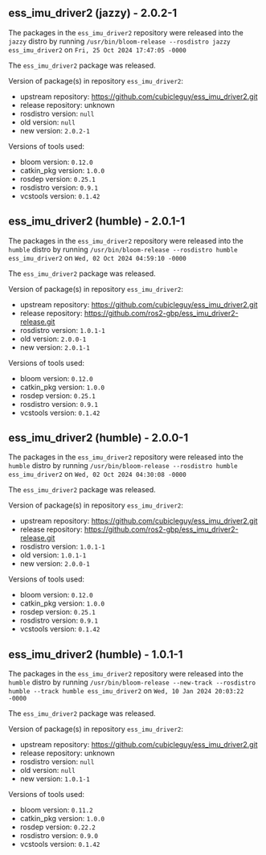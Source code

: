 ## ess_imu_driver2 (jazzy) - 2.0.2-1

The packages in the `ess_imu_driver2` repository were released into the `jazzy` distro by running `/usr/bin/bloom-release --rosdistro jazzy ess_imu_driver2` on `Fri, 25 Oct 2024 17:47:05 -0000`

The `ess_imu_driver2` package was released.

Version of package(s) in repository `ess_imu_driver2`:

- upstream repository: https://github.com/cubicleguy/ess_imu_driver2.git
- release repository: unknown
- rosdistro version: `null`
- old version: `null`
- new version: `2.0.2-1`

Versions of tools used:

- bloom version: `0.12.0`
- catkin_pkg version: `1.0.0`
- rosdep version: `0.25.1`
- rosdistro version: `0.9.1`
- vcstools version: `0.1.42`


## ess_imu_driver2 (humble) - 2.0.1-1

The packages in the `ess_imu_driver2` repository were released into the `humble` distro by running `/usr/bin/bloom-release --rosdistro humble ess_imu_driver2` on `Wed, 02 Oct 2024 04:59:10 -0000`

The `ess_imu_driver2` package was released.

Version of package(s) in repository `ess_imu_driver2`:

- upstream repository: https://github.com/cubicleguy/ess_imu_driver2.git
- release repository: https://github.com/ros2-gbp/ess_imu_driver2-release.git
- rosdistro version: `1.0.1-1`
- old version: `2.0.0-1`
- new version: `2.0.1-1`

Versions of tools used:

- bloom version: `0.12.0`
- catkin_pkg version: `1.0.0`
- rosdep version: `0.25.1`
- rosdistro version: `0.9.1`
- vcstools version: `0.1.42`


## ess_imu_driver2 (humble) - 2.0.0-1

The packages in the `ess_imu_driver2` repository were released into the `humble` distro by running `/usr/bin/bloom-release --rosdistro humble ess_imu_driver2` on `Wed, 02 Oct 2024 04:30:08 -0000`

The `ess_imu_driver2` package was released.

Version of package(s) in repository `ess_imu_driver2`:

- upstream repository: https://github.com/cubicleguy/ess_imu_driver2.git
- release repository: https://github.com/ros2-gbp/ess_imu_driver2-release.git
- rosdistro version: `1.0.1-1`
- old version: `1.0.1-1`
- new version: `2.0.0-1`

Versions of tools used:

- bloom version: `0.12.0`
- catkin_pkg version: `1.0.0`
- rosdep version: `0.25.1`
- rosdistro version: `0.9.1`
- vcstools version: `0.1.42`


## ess_imu_driver2 (humble) - 1.0.1-1

The packages in the `ess_imu_driver2` repository were released into the `humble` distro by running `/usr/bin/bloom-release --new-track --rosdistro humble --track humble ess_imu_driver2` on `Wed, 10 Jan 2024 20:03:22 -0000`

The `ess_imu_driver2` package was released.

Version of package(s) in repository `ess_imu_driver2`:

- upstream repository: https://github.com/cubicleguy/ess_imu_driver2.git
- release repository: unknown
- rosdistro version: `null`
- old version: `null`
- new version: `1.0.1-1`

Versions of tools used:

- bloom version: `0.11.2`
- catkin_pkg version: `1.0.0`
- rosdep version: `0.22.2`
- rosdistro version: `0.9.0`
- vcstools version: `0.1.42`


